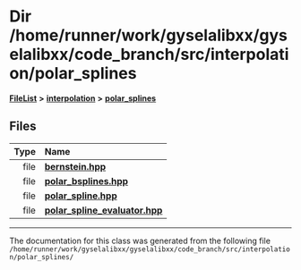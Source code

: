 

# Dir /home/runner/work/gyselalibxx/gyselalibxx/code\_branch/src/interpolation/polar\_splines



[**FileList**](files.md) **>** [**interpolation**](dir_264890e5c091f8c8d7fe1f842870c25e.md) **>** [**polar\_splines**](dir_a6779ae02b71d57f488d261458bab1ce.md)












## Files

| Type | Name |
| ---: | :--- |
| file | [**bernstein.hpp**](bernstein_8hpp.md) <br> |
| file | [**polar\_bsplines.hpp**](polar__bsplines_8hpp.md) <br> |
| file | [**polar\_spline.hpp**](polar__spline_8hpp.md) <br> |
| file | [**polar\_spline\_evaluator.hpp**](polar__spline__evaluator_8hpp.md) <br> |



























































------------------------------
The documentation for this class was generated from the following file `/home/runner/work/gyselalibxx/gyselalibxx/code_branch/src/interpolation/polar_splines/`

